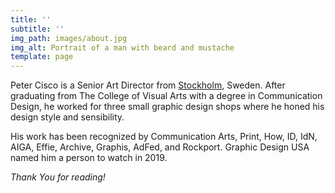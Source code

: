 ```yaml
---
title: ''
subtitle: ''
img_path: images/about.jpg
img_alt: Portrait of a man with beard and mustache
template: page
---
```

Peter Cisco is a Senior Art Director from [Stockholm](https://en.wikipedia.org/wiki/Stockholm), Sweden. After graduating from The College of Visual Arts with a degree in Communication Design, he worked for three small graphic design shops where he honed his design style and sensibility.

His work has been recognized by Communication Arts, Print, How, ID, IdN, AIGA, Effie, Archive, Graphis, AdFed, and Rockport. Graphic Design USA named him a person to watch in 2019.

>

*Thank You for reading!*

